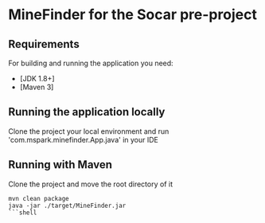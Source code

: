 # MineFinder for the Socar pre-project

## Requirements

For building and running the application you need:

- [JDK 1.8+]
- [Maven 3]

## Running the application locally

Clone the project your local environment and run 'com.mspark.minefinder.App.java' in your IDE

## Running with Maven

Clone the project and move the root directory of it
```shell
mvn clean package
java -jar ./target/MineFinder.jar
```shell
